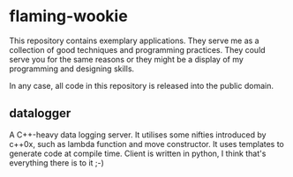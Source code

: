 flaming-wookie
==============

This repository contains exemplary applications. They serve me as a collection of good techniques and programming practices. They could serve you for the same reasons or they might be a display of my programming and designing skills.

In any case, all code in this repository is released into the public domain.

datalogger
----------
A C++-heavy data logging server. It utilises some nifties introduced by c++0x, such as lambda function and move constructor. It uses templates to generate code at compile time.
Client is written in python, I think that's everything there is to it ;-)
